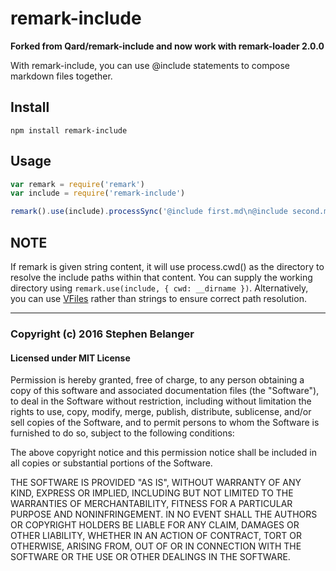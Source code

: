 # remark-include

**Forked from Qard/remark-include and now work with remark-loader 2.0.0**

With remark-include, you can use @include statements to compose markdown
files together.

## Install

```console
npm install remark-include
```

## Usage

```js
var remark = require('remark')
var include = require('remark-include')

remark().use(include).processSync('@include first.md\n@include second.md').toString()
```

## NOTE

If remark is given string content, it will use process.cwd() as the directory
to resolve the include paths within that content. You can supply the working
directory using `remark.use(include, { cwd: __dirname })`. Alternatively,
you can use [VFiles](http://npmjs.org/package/vfile) rather than strings to
ensure correct path resolution.

---

### Copyright (c) 2016 Stephen Belanger
#### Licensed under MIT License

Permission is hereby granted, free of charge, to any person obtaining a copy of this software and associated documentation files (the "Software"), to deal in the Software without restriction, including without limitation the rights to use, copy, modify, merge, publish, distribute, sublicense, and/or sell copies of the Software, and to permit persons to whom the Software is furnished to do so, subject to the following conditions:

The above copyright notice and this permission notice shall be included in all copies or substantial portions of the Software.

THE SOFTWARE IS PROVIDED "AS IS", WITHOUT WARRANTY OF ANY KIND, EXPRESS OR IMPLIED, INCLUDING BUT NOT LIMITED TO THE WARRANTIES OF MERCHANTABILITY, FITNESS FOR A PARTICULAR PURPOSE AND NONINFRINGEMENT. IN NO EVENT SHALL THE AUTHORS OR COPYRIGHT HOLDERS BE LIABLE FOR ANY CLAIM, DAMAGES OR OTHER LIABILITY, WHETHER IN AN ACTION OF CONTRACT, TORT OR OTHERWISE, ARISING FROM, OUT OF OR IN CONNECTION WITH THE SOFTWARE OR THE USE OR OTHER DEALINGS IN THE SOFTWARE.
